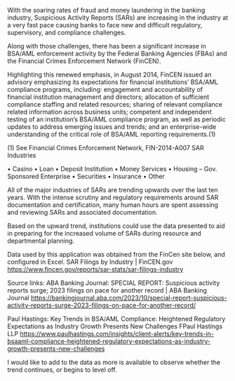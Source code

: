 With the soaring rates of fraud and money laundering in the banking industry, Suspicious Activity Reports (SARs) are increasing in the industry at a very fast pace causing banks to face new and difficult regulatory, supervisory, and compliance challenges.  

Along with those challenges, there has been a significant increase in BSA/AML enforcement activity by the Federal Banking Agencies (FBAs) and the Financial Crimes Enforcement Network (FinCEN).  

Highlighting this renewed emphasis, in August 2014, FinCEN issued an advisory emphasizing its expectations for financial institutions’ BSA/AML compliance programs, including: engagement and accountability of financial institution management and directors; allocation of sufficient compliance staffing and related resources; sharing of relevant compliance related information across business units; competent and independent testing of an institution’s BSA/AML compliance program, as well as periodic updates to address emerging issues and trends; and an enterprise-wide understanding of the critical role of BSA/AML reporting requirements.(1)

(1)	See Financial Crimes Enforcement Network, FIN-2014-A007
SAR Industries

•	Casino	•	Loan
•	Deposit Institution	•	Money Services
•	Housing – Gov. Sponsored Enterprise
	•	Securities
•	Insurance	•	Other


All of the major industries of SARs are trending upwards over the last ten years. With the intense scrutiny and regulatory requirements around SAR documentation and certification, many human hours are spent assessing and reviewing SARs and associated documentation. 

Based on the upward trend, institutions could use the data presented to aid in preparing for the increased volume of SARs during resource and departmental planning. 

Data used by this application was obtained from the FinCen site below, and configured in Excel.
SAR Filings by Industry | FinCEN.gov
https://www.fincen.gov/reports/sar-stats/sar-filings-industry


Source links:
ABA Banking Journal:
SPECIAL REPORT: Suspicious activity reports surge; 2023 filings on pace for another record | ABA Banking Journal
https://bankingjournal.aba.com/2023/10/special-report-suspicious-activity-reports-surge-2023-filings-on-pace-for-another-record/

Paul Hastings:
Key Trends in BSA/AML Compliance: Heightened Regulatory Expectations as Industry Growth Presents New Challenges FPaul Hastings LLP
https://www.paulhastings.com/insights/client-alerts/key-trends-in-bsaaml-compliance-heightened-regulatory-expectations-as-industry-growth-presents-new-challenges

I would like to add to the data as more is available to observe whether the trend continues, or begins to level off.

